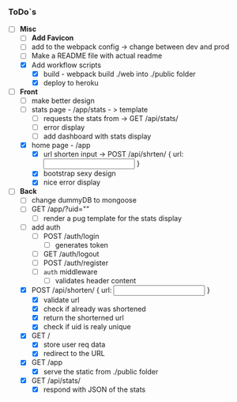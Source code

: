 ### ToDo`s

- [ ] **Misc**
  - [ ] **Add Favicon**
  - [ ] add <baseUrl> to the webpack config -> change between dev and prod
  - [ ] Make a README file with actual readme
  - [x] Add workflow scripts
    - [x] build - webpack build ./web into ./public folder
    - [x] deploy to heroku
- [ ] **Front**
  - [ ] make better design
  - [ ] stats page - /app/stats - > template
    - [ ] requests the stats from -> GET /api/stats/<UID>
    - [ ] error display
    - [ ] add dashboard with stats display
  - [x] home page - /app
    - [x] url shorten input -> POST /api/shrten/ { url: <input url> }
    - [x] bootstrap sexy design
    - [x] nice error display
- [ ] **Back**
  - [ ] change dummyDB to mongoose
  - [ ] GET /app/?uid="<UID>"
    - [ ] render a pug template for the stats display
  - [ ] add auth
    - [ ] POST /auth/login
      - [ ] generates token
    - [ ] GET /auth/logout
    - [ ] POST /auth/register
    - [ ] `auth` middleware
      - [ ] validates header content
  - [x] POST /api/shorten/ { url: <input url> }
    - [x] validate url
    - [x] check if already was shortened
    - [x] return the shorterned url
    - [x] check if uid is realy unique
  - [x] GET /<UID>
    - [x] store user req data
    - [x] redirect to the URL
  - [x] GET /app
    - [x] serve the static from ./public folder
  - [x] GET /api/stats/<UID>
    - [x] respond with JSON of the stats
